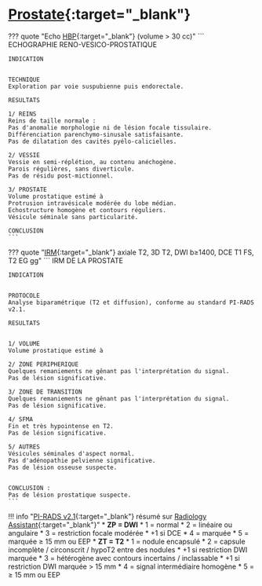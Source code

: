 # [Prostate](https://radiopaedia.org/articles/prostate-cancer-3){:target="_blank"}

??? quote "Echo [HBP](https://radiopaedia.org/articles/benign-prostatic-hyperplasia){:target="_blank"} (volume > 30 cc)"
    ```
    ECHOGRAPHIE RENO-VESICO-PROSTATIQUE

    INDICATION


    TECHNIQUE
    Exploration par voie suspubienne puis endorectale.

    RESULTATS

    1/ REINS
    Reins de taille normale :
    Pas d'anomalie morphologie ni de lésion focale tissulaire.
    Différenciation parenchymo-sinusale satisfaisante.
    Pas de dilatation des cavités pyélo-calicielles.

    2/ VESSIE
    Vessie en semi-réplétion, au contenu anéchogène.
    Parois régulières, sans diverticule.
    Pas de résidu post-mictionnel.

    3/ PROSTATE
    Volume prostatique estimé à 
    Protrusion intravésicale modérée du lobe médian.
    Echostructure homogène et contours réguliers.
    Vésicule séminale sans particularité.

    CONCLUSION
    ```  

??? quote "[IRM](https://www.pcih.fr/portal/pst_selectapp.php){:target="_blank"} axiale T2, 3D T2, DWI b≥1400, DCE T1 FS, T2 EG gg" 
    ```
    IRM DE LA PROSTATE

    INDICATION


    PROTOCOLE
    Analyse biparamétrique (T2 et diffusion), conforme au standard PI-RADS v2.1.

    RESULTATS


    1/ VOLUME
    Volume prostatique estimé à 

    2/ ZONE PERIPHERIQUE
    Quelques remaniements ne gênant pas l'interprétation du signal. 
    Pas de lésion significative.

    3/ ZONE DE TRANSITION
    Quelques remaniements ne gênant pas l'interprétation du signal. 
    Pas de lésion significative.

    4/ SFMA
    Fin et très hypointense en T2. 
    Pas de lésion significative.

    5/ AUTRES
    Vésicules séminales d'aspect normal.
    Pas d'adénopathie pelvienne significative.
    Pas de lésion osseuse suspecte.


    CONCLUSION : 
    Pas de lésion prostatique suspecte.
    ```

!!! info "[PI-RADS v2.1](https://www.acr.org/-/media/ACR/Files/RADS/Pi-RADS/PIRADS-v2-1.pdf){:target="_blank"} résumé sur  [Radiology Assistant](https://radiologyassistant.nl/abdomen/prostate/prostate-cancer-pi-rads-v2-1){:target="_blank"}"
    * **ZP = DWI**
        * 1 = normal
        * 2 = linéaire ou angulaire
        * 3 = restriction focale modérée
            * +1 si DCE
        * 4 = marquée
        * 5 = marquée ≥ 15 mm ou EEP
    * **ZT = T2**
        * 1 = nodule encapsulé
        * 2 = capsule incomplète / circonscrit / hypoT2 entre des nodules
            * +1 si restriction DWI marquée
        * 3 = hétérogène avec contours incertains / inclassable
            * +1 si restriction DWI marquée > 15 mm
        * 4 = signal intermédiaire homogène
        * 5 = ≥ 15 mm ou EEP
